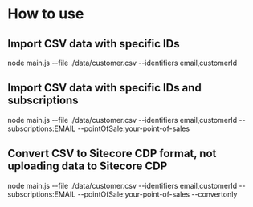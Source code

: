 # How to use

## Import CSV data with specific IDs
node main.js --file ./data/customer.csv --identifiers email,customerId

## Import CSV data with specific IDs and subscriptions
node main.js --file ./data/customer.csv --identifiers email,customerId --subscriptions:EMAIL --pointOfSale:your-point-of-sales

## Convert CSV to Sitecore CDP format, not uploading data to Sitecore CDP
node main.js --file ./data/customer.csv --identifiers email,customerId --subscriptions:EMAIL --pointOfSale:your-point-of-sales --convertonly